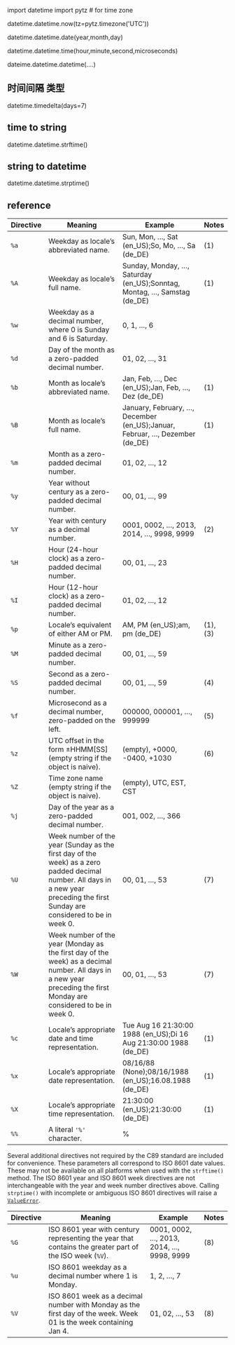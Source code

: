import datetime
import pytz    # for time zone

datetime.datetime.now(tz=pytz.timezone('UTC'))



datetime.datetime.date(year,month,day)

datetime.datetime.time(hour,minute,second,microseconds)

dateime.datetime.datetime(....)



## 时间间隔 类型

datetime.timedelta(days=7)



## time to string

datetime.datetime.strftime()



## string to datetime

datetime.datetime.strptime()



## reference



| Directive | Meaning                                                      | Example                                                      | Notes    |
| --------- | ------------------------------------------------------------ | ------------------------------------------------------------ | -------- |
| `%a`      | Weekday as locale’s abbreviated name.                        | Sun, Mon, …, Sat (en_US);So, Mo, …, Sa (de_DE)               | (1)      |
| `%A`      | Weekday as locale’s full name.                               | Sunday, Monday, …, Saturday (en_US);Sonntag, Montag, …, Samstag (de_DE) | (1)      |
| `%w`      | Weekday as a decimal number, where 0 is Sunday and 6 is Saturday. | 0, 1, …, 6                                                   |          |
| `%d`      | Day of the month as a zero-padded decimal number.            | 01, 02, …, 31                                                |          |
| `%b`      | Month as locale’s abbreviated name.                          | Jan, Feb, …, Dec (en_US);Jan, Feb, …, Dez (de_DE)            | (1)      |
| `%B`      | Month as locale’s full name.                                 | January, February, …, December (en_US);Januar, Februar, …, Dezember (de_DE) | (1)      |
| `%m`      | Month as a zero-padded decimal number.                       | 01, 02, …, 12                                                |          |
| `%y`      | Year without century as a zero-padded decimal number.        | 00, 01, …, 99                                                |          |
| `%Y`      | Year with century as a decimal number.                       | 0001, 0002, …, 2013, 2014, …, 9998, 9999                     | (2)      |
| `%H`      | Hour (24-hour clock) as a zero-padded decimal number.        | 00, 01, …, 23                                                |          |
| `%I`      | Hour (12-hour clock) as a zero-padded decimal number.        | 01, 02, …, 12                                                |          |
| `%p`      | Locale’s equivalent of either AM or PM.                      | AM, PM (en_US);am, pm (de_DE)                                | (1), (3) |
| `%M`      | Minute as a zero-padded decimal number.                      | 00, 01, …, 59                                                |          |
| `%S`      | Second as a zero-padded decimal number.                      | 00, 01, …, 59                                                | (4)      |
| `%f`      | Microsecond as a decimal number, zero-padded on the left.    | 000000, 000001, …, 999999                                    | (5)      |
| `%z`      | UTC offset in the form ±HHMM[SS] (empty string if the object is naive). | (empty), +0000, -0400, +1030                                 | (6)      |
| `%Z`      | Time zone name (empty string if the object is naive).        | (empty), UTC, EST, CST                                       |          |
| `%j`      | Day of the year as a zero-padded decimal number.             | 001, 002, …, 366                                             |          |
| `%U`      | Week number of the year (Sunday as the first day of the week) as a zero padded decimal number. All days in a new year preceding the first Sunday are considered to be in week 0. | 00, 01, …, 53                                                | (7)      |
| `%W`      | Week number of the year (Monday as the first day of the week) as a decimal number. All days in a new year preceding the first Monday are considered to be in week 0. | 00, 01, …, 53                                                | (7)      |
| `%c`      | Locale’s appropriate date and time representation.           | Tue Aug 16 21:30:00 1988 (en_US);Di 16 Aug 21:30:00 1988 (de_DE) | (1)      |
| `%x`      | Locale’s appropriate date representation.                    | 08/16/88 (None);08/16/1988 (en_US);16.08.1988 (de_DE)        | (1)      |
| `%X`      | Locale’s appropriate time representation.                    | 21:30:00 (en_US);21:30:00 (de_DE)                            | (1)      |
| `%%`      | A literal `'%'` character.                                   | %                                                            |          |



Several additional directives not required by the C89 standard are included for convenience. These parameters all correspond to ISO 8601 date values. These may not be available on all platforms when used with the `strftime()` method. The ISO 8601 year and ISO 8601 week directives are not interchangeable with the year and week number directives above. Calling `strptime()` with incomplete or ambiguous ISO 8601 directives will raise a [`ValueError`](https://docs.python.org/3/library/exceptions.html#ValueError).

| Directive | Meaning                                                      | Example                                  | Notes |
| --------- | ------------------------------------------------------------ | ---------------------------------------- | ----- |
| `%G`      | ISO 8601 year with century representing the year that contains the greater part of the ISO week (`%V`). | 0001, 0002, …, 2013, 2014, …, 9998, 9999 | (8)   |
| `%u`      | ISO 8601 weekday as a decimal number where 1 is Monday.      | 1, 2, …, 7                               |       |
| `%V`      | ISO 8601 week as a decimal number with Monday as the first day of the week. Week 01 is the week containing Jan 4. | 01, 02, …, 53                            | (8)   |
